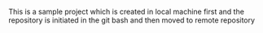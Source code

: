 This is a sample project which is created in local machine first and the repository is initiated in the git bash and then moved to remote repository
